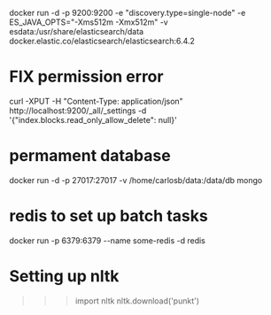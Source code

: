 docker run -d -p 9200:9200 -e "discovery.type=single-node" -e ES_JAVA_OPTS="-Xms512m -Xmx512m" -v esdata:/usr/share/elasticsearch/data  docker.elastic.co/elasticsearch/elasticsearch:6.4.2

# FIX permission error
curl -XPUT -H "Content-Type: application/json" http://localhost:9200/_all/_settings -d '{"index.blocks.read_only_allow_delete": null}'


 # permament database
 docker run -d -p 27017:27017 -v /home/carlosb/data:/data/db mongo
 
 # redis to set up batch tasks
docker run -p 6379:6379 --name some-redis -d redis

# Setting up nltk
  >>> import nltk
  >>> nltk.download('punkt')

